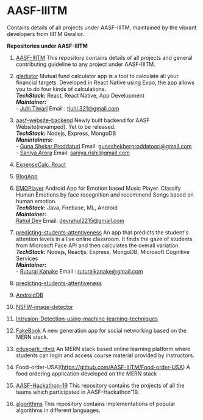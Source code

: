 # AASF-IIITM

Contains details of all projects under AASF-IIITM, maintained by the vibrant developers from IIITM Gwalior.


**Repositories under AASF-IIITM**
  1. [AASF-IIITM](https://github.com/AASF-IIITM/Source-AASF)
    This repository contains details of all projects and general contributing guideline to any project under AASF-IIITM.
    

  2. [gladiator](https://github.com/AASF-IIITM/gladiator)
    Mutual fund calculator app is a tool to calculate all your financial targets. Developed in React Native using Expo, the app allows you to do four kinds of  calculations.<br/>
      ***TechStack:*** React, React Native, App Development<br/>
      ***Maintainer:*** <br/>
                - [Juhi Tiwari](https://github.com/juhitiwari)
                   Email : tjuhi.321@gmail.com
    
  3. [aasf-website-backend](https://github.com/AASF-IIITM/aasf-website-backend)
    Newly built backend for AASF Website(revamped). Yet to be released.<br/>
      ***TechStack:*** Nodejs, Express, MongoDB<br/>
      ***Manintainers:*** <br/>- [Guna Shekar Proddaturi](https://github.com/GunaShekar02)
                             Email: gunashekherproddatoori@gmail.com<br/>
                          - [Saniya Arora](https://github.com/sar99)
                              Email: saniya.rishi@gmail.com
  4. [ExpenseCalc_React](https://github.com/AASF-IIITM/ExpenseCalc_React)
  5. [BlogApp](https://github.com/AASF-IIITM/BlogApp)
  6. [EMOPlayer](https://github.com/AASF-IIITM/EMOPlayer)
  Android App for Emotion based Music Player. Classify Human Emotions by face recognition and recommend Songs based on human emotion.<br/>
      ***TechStack:*** Java, Firebase, ML, Android<br/>
      ***Maintainer:*** <br/>
            [Rahul Dev](https://github.com/devr22)
            Email: devrahul2215@gmail.com
  7. [predicting-students-attentiveness](https://github.com/AASF-IIITM/predicting-students-attentiveness) 
    An app that predicts the student's attention levels in a live online classroom. It finds the gaze of students from Microsoft Face API and then calculates the overall variation. <br/>
     ***TechStack:*** Nodejs, Reactjs, Express, MongoDB, Microsoft Cognitive Services <br/>
     ***Maintainer:*** <br/>
                      - [Ruturaj Kanake](https://github.com/ruturajkanake) 
                      Email : ruturajkanake@gmail.com

      
  8. [predicting-students-attentiveness](https://github.com/AASF-IIITM/predicting-students-attentiveness)

  9. [AndroidDB](https://github.com/AASF-IIITM/AndroidDB)
  10. [NSFW-image-detector](https://github.com/AASF-IIITM/NSFW-image-detector)
  11. [Intrusion-Detection-using-machine-learning-techniques](https://github.com/AASF-IIITM/Intrusion-Detection-using-machine-learning-techniques)
  12. [FakeBook](https://github.com/AASF-IIITM/FakeBook)
    A new generation app for social networking based on the MERN stack.

  13. [eduspark_ritviz](https://github.com/AASF-IIITM/eduspark_ritviz)
    An MERN stack based online learning platform where students can login and access course material provided by instructors.

  14. Food-order-USA](https://github.com/AASF-IIITM/Food-order-USA)
    A food ordering application developed on the MERN stack

  15. [AASF-Hackathon-19](https://github.com/AASF-IIITM/AASF-Hackathon-19)
    This repository contains the projects of all the teams which participated in AASF-Hackathon'19.

  16. [algorithms](https://github.com/AASF-IIITM/algorithms)
    This repository contains implementations of popular algorithms in different languages.
